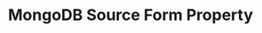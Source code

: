 ---
# -------------------------- #
#        CONTENT TYPE        #
# -------------------------- #

product-type: "connect"
content-type: "api-form"
form-type: "source"
key: "source-form-properties-mongodb-object"


# -------------------------- #
#        OBJECT INFO         #
# -------------------------- #

title: "MongoDB Source Form Property"
api-type: "platform.mongodb"
display-name: "MongoDB"

source-type: "database"
docs-name: "mongodb"
db-type: "mongo"

description: ""


# -------------------------- #
#      OBJECT ATTRIBUTES     #
# -------------------------- #

uses-common-fields: true
uses-feature-fields: true
uses-start-date: false

object-attributes:
  - name: "database"
    required: true
    internal: false
    type: "string"
    description: |
      The name of the authentication database for the `user` connecting the source.

      **Note**: For Atlas-based instances, this must be the `admin` database.
    value: "admin"

  - name: "replica_set"
    required: false
    internal: false
    type: "string"
    description: |
      The name of the replica set to be used for Log-based Incremental Replication.
    value: "<REPLICA_SET>"

  - name: "include_schemas_in_destination_stream_name"
    required: true
    internal: false
    type: "string"
    description: |
      If `true`, the name of the source schema will be included in the destination table name. For example: `<source_schema_name>__<table_name>`. This can help prevent table name collisions when two tables canonicalize to the same name.

      For more info, refer to the [Database Integration Table Name Collisions guide]({{ link.troubleshooting.database-table-name-collisions | prepend: site.baseurl }}).
    value: "false"
---